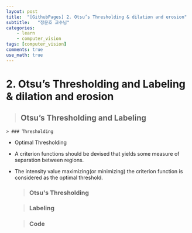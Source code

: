 ```yaml
---
layout: post
title:  "[GithubPages] 2. Otsu’s Thresholding & dilation and erosion"
subtitle:   "정문호 교수님"
categories: 
    - learn
    - computer_vision
tags: [computer_vision]
comments: true
use_math: true
---
```


# 2. Otsu’s Thresholding and Labeling & dilation and erosion
> ## Otsu’s Thresholding and Labeling
    > ### Thresholding
- Optimal Thresholding
- A criterion functions should be devised that yields some measure of separation between regions.
- The intensity value maximizing(or minimizing) the criterion function is considered as the optimal threshold.

    > ### Otsu's Thresholding
    
    
    > ### Labeling

    

    > ### Code
```C++

```
